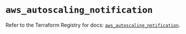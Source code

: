 # `aws_autoscaling_notification`

Refer to the Terraform Registry for docs: [`aws_autoscaling_notification`](https://registry.terraform.io/providers/hashicorp/aws/5.39.1/docs/resources/autoscaling_notification).
